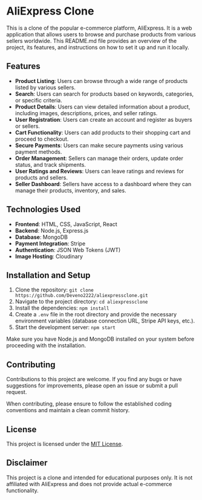# AliExpress Clone

This is a clone of the popular e-commerce platform, AliExpress. It is a web application that allows users to browse and purchase products from various sellers worldwide. This README.md file provides an overview of the project, its features, and instructions on how to set it up and run it locally.

## Features

- **Product Listing**: Users can browse through a wide range of products listed by various sellers.
- **Search**: Users can search for products based on keywords, categories, or specific criteria.
- **Product Details**: Users can view detailed information about a product, including images, descriptions, prices, and seller ratings.
- **User Registration**: Users can create an account and register as buyers or sellers.
- **Cart Functionality**: Users can add products to their shopping cart and proceed to checkout.
- **Secure Payments**: Users can make secure payments using various payment methods.
- **Order Management**: Sellers can manage their orders, update order status, and track shipments.
- **User Ratings and Reviews**: Users can leave ratings and reviews for products and sellers.
- **Seller Dashboard**: Sellers have access to a dashboard where they can manage their products, inventory, and sales.

## Technologies Used

- **Frontend**: HTML, CSS, JavaScript, React
- **Backend**: Node.js, Express.js
- **Database**: MongoDB
- **Payment Integration**: Stripe
- **Authentication**: JSON Web Tokens (JWT)
- **Image Hosting**: Cloudinary

## Installation and Setup

1. Clone the repository: `git clone https://github.com/Deveno2222/aliexpressclone.git`
2. Navigate to the project directory: `cd aliexpressclone`
3. Install the dependencies: `npm install`
4. Create a `.env` file in the root directory and provide the necessary environment variables (database connection URL, Stripe API keys, etc.).
5. Start the development server: `npm start`

Make sure you have Node.js and MongoDB installed on your system before proceeding with the installation.

## Contributing

Contributions to this project are welcome. If you find any bugs or have suggestions for improvements, please open an issue or submit a pull request.

When contributing, please ensure to follow the established coding conventions and maintain a clean commit history.

## License

This project is licensed under the [MIT License](LICENSE).

## Disclaimer

This project is a clone and intended for educational purposes only. It is not affiliated with AliExpress and does not provide actual e-commerce functionality.


